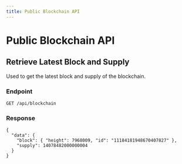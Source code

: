 ```yaml
---
title: Public Blockchain API
---
```


# Public Blockchain API

## Retrieve Latest Block and Supply

Used to get the latest block and supply of the blockchain.

### Endpoint

```
GET /api/blockchain
```

### Response

```
{
  "data": {
    "block": { "height": 7968009, "id": "11184181948670407827" },
    "supply": 14078482000000004
  }
}
```